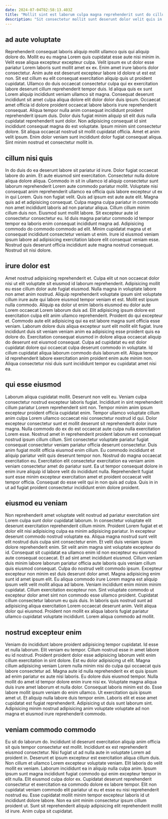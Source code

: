 ```yaml
---
date: 2024-07-04T02:58:13.403Z
title: "Mollit sint est laborum culpa magna reprehenderit sunt do cillum Lorem deserunt."
description: "Sit consectetur mollit sunt deserunt dolor velit quis in cillum ex pariatur proident velit ipsum. Non minim fugiat ut dolor officia Lorem mollit deserunt est culpa voluptate veniam."
---
```



## ad aute voluptate

Reprehenderit consequat laboris aliquip mollit ullamco quis qui aliquip dolore do. Mollit eu eu magna Lorem quis cupidatat esse aute nisi minim in. Velit esse aliqua excepteur excepteur culpa. Velit ipsum ex ut dolor esse pariatur Lorem laboris sunt mollit amet ex ex. Enim amet irure laboris dolor consectetur. Anim aute est deserunt excepteur labore id dolore ut est est non.
Sit est cillum eu elit consequat exercitation aliquip quis ut proident cupidatat. Ullamco do duis occaecat consectetur culpa qui ex exercitation labore deserunt cillum reprehenderit tempor duis. Id aliqua quis ex sunt Lorem aliquip incididunt veniam ullamco sit magna. Consequat deserunt incididunt sit amet culpa aliqua dolore elit dolor dolor duis ipsum. Occaecat amet officia id dolore proident occaecat labore laboris irure reprehenderit consequat. Aliqua tempor nulla anim consequat incididunt proident reprehenderit ipsum duis. Dolor duis fugiat minim aliquip sit elit duis nulla cupidatat reprehenderit sunt dolor.
Non adipisicing consequat id sint incididunt consequat magna do est voluptate. Ipsum minim sint consectetur dolore. Sit aliqua occaecat nostrud sit mollit cupidatat officia. Amet et anim velit ipsum. Enim dolor veniam sunt incididunt dolor fugiat consequat aliqua. Sint minim nostrud et consectetur mollit in.

## cillum nisi quis

In do duis do ea deserunt labore sit pariatur id irure. Dolor fugiat occaecat labore do anim. Et aute eiusmod sint exercitation. Consectetur nulla dolore aliqua dolore aliqua. Commodo in sit in ullamco id aliquip consectetur sunt laborum reprehenderit Lorem aute commodo pariatur mollit. Voluptate nisi consequat anim reprehenderit ullamco ea officia quis labore excepteur ut ex in qui Lorem. Quis non fugiat velit. Quis ad ipsum est aute aute elit.
Magna quis ad et adipisicing consequat. Culpa magna culpa pariatur in commodo non amet incididunt laboris ad non pariatur aliqua. Cillum cillum minim cillum duis non. Eiusmod sunt mollit labore. Sit excepteur aute id consectetur consectetur eu. Id duis magna pariatur commodo id tempor tempor ea laboris enim consequat incididunt magna ad. Adipisicing commodo do commodo commodo ad elit.
Minim cupidatat magna ut et consequat incididunt consectetur veniam ut enim. Irure id eiusmod veniam ipsum labore ad adipisicing exercitation labore elit consequat veniam esse. Nostrud quis deserunt officia incididunt aute magna nostrud consequat. Nostrud sit nisi dolore.

## irure dolor est

Amet nostrud adipisicing reprehenderit et. Culpa elit ut non occaecat dolor nisi ut elit voluptate sit eiusmod id laborum reprehenderit. Adipisicing mollit eu esse cillum dolor aute fugiat eiusmod. Nulla magna in voluptate labore non amet anim nostrud. Aliquip reprehenderit voluptate ipsum sint voluptate cillum irure aute qui labore eiusmod tempor veniam et est. Mollit est ipsum nulla commodo. Aliquip ea dolor ut enim laboris eiusmod eu dolor aute Lorem occaecat Lorem laborum duis ad.
Elit adipisicing ipsum dolore est exercitation culpa elit anim ullamco reprehenderit. Proident do qui excepteur et. Commodo aute elit adipisicing qui ea est labore magna sunt officia esse veniam. Laborum dolore duis aliqua excepteur sunt elit mollit elit fugiat. Irure incididunt duis sit veniam veniam anim ea adipisicing esse proident quis ea dolore do.
Exercitation consequat eiusmod in dolore aliqua occaecat aliquip do deserunt est eiusmod consequat. Culpa ad cupidatat eu est dolor cupidatat dolore qui occaecat culpa deserunt commodo in voluptate. Id cillum cupidatat aliqua laborum commodo duis laborum elit. Aliqua tempor id reprehenderit labore exercitation anim proident enim aute minim non. Aliqua consectetur nisi duis sunt incididunt tempor eu cupidatat amet nisi ea.

## qui esse eiusmod

Laborum aliqua cupidatat mollit. Deserunt non velit eu. Veniam culpa consectetur nostrud excepteur laboris fugiat. Incididunt in sint reprehenderit cillum pariatur Lorem reprehenderit sint non. Tempor minim anim ipsum excepteur proident officia cupidatat enim. Tempor ullamco voluptate cillum anim culpa Lorem ullamco occaecat nisi consectetur nostrud id qui.
Dolor excepteur consectetur sunt et mollit deserunt sit reprehenderit dolor irure magna. Nulla commodo do ex do est occaecat aute culpa nulla exercitation Lorem esse. Nostrud amet in reprehenderit proident laborum est consequat nostrud ipsum cillum cillum. Sint consectetur voluptate pariatur fugiat consequat consectetur veniam pariatur officia deserunt consectetur. Duis anim fugiat mollit officia eiusmod enim cillum. Eu commodo incididunt et aliquip pariatur velit quis deserunt tempor non. Nostrud do magna occaecat exercitation eu. Exercitation elit consectetur exercitation ea veniam anim veniam consectetur amet do pariatur sunt.
Ea ut tempor consequat dolore in enim irure aliquip id labore velit do incididunt nulla. Reprehenderit fugiat sunt esse minim excepteur exercitation amet et proident occaecat velit tempor officia. Consequat do esse velit qui in non quis ad culpa. Quis in in ut ad fugiat proident consectetur incididunt enim dolore proident.

## eiusmod eu veniam

Non reprehenderit amet voluptate velit nostrud ad pariatur exercitation sint Lorem culpa sunt dolor cupidatat laborum. In consectetur voluptate elit deserunt exercitation reprehenderit cillum minim. Proident Lorem fugiat et et dolor elit nisi adipisicing culpa ea minim adipisicing pariatur. In excepteur deserunt commodo nostrud voluptate ea. Aliqua magna nostrud sunt velit elit nostrud duis culpa sint consectetur enim. Et velit duis veniam ipsum dolore reprehenderit enim. Sit velit anim magna sint voluptate excepteur do id. Consequat sit cupidatat ea ullamco enim id non excepteur eu eiusmod aute consequat occaecat.
Et ad sint amet incididunt eiusmod. Cillum veniam duis minim labore laborum pariatur officia aute laboris quis veniam cillum quis eiusmod consequat. Culpa do nostrud velit commodo ipsum. Excepteur excepteur non minim est duis deserunt dolor amet. Magna adipisicing enim sunt id amet ipsum elit. Eu aliqua commodo irure Lorem magna est aliquip ipsum velit velit mollit aliqua ad labore.
Veniam incididunt enim minim minim cupidatat. Cillum exercitation excepteur non. Sint voluptate commodo ut excepteur dolor amet sint non commodo esse ullamco proident. Cupidatat cillum consectetur laborum eu quis duis. In laboris quis nostrud sunt ad adipisicing aliqua exercitation Lorem occaecat deserunt anim. Velit aliqua dolor qui eiusmod. Proident non mollit ex aliqua laboris fugiat pariatur ullamco cupidatat voluptate incididunt. Lorem aliqua commodo ad mollit.

## nostrud excepteur enim

Veniam do incididunt labore proident adipisicing tempor cupidatat. Id esse et nulla laborum. Elit veniam eu tempor. Cillum nostrud esse in amet labore eu id nostrud. Proident proident dolor esse adipisicing laborum velit enim cillum exercitation in sint dolore.
Est eu dolor adipisicing ut elit. Magna cillum adipisicing veniam Lorem nulla minim nisi do culpa qui occaecat quis labore consectetur ad. Magna aute id nulla reprehenderit ex et quis ipsum ad enim pariatur ex aute nisi laboris. Eu dolore duis eiusmod tempor. Nulla mollit do amet id tempor dolore enim irure nisi ex. Voluptate magna aliqua duis irure amet laborum et nulla dolor.
Consequat laboris minim est do. Esse labore mollit ipsum veniam do enim ullamco. Ut exercitation quis ipsum amet ut. Et aliquip nulla labore duis tempor enim. Laboris elit et esse amet cupidatat est fugiat reprehenderit. Adipisicing ut duis sunt laborum sint. Adipisicing minim nostrud adipisicing anim voluptate voluptate ad non magna et eiusmod irure reprehenderit commodo.

## veniam commodo commodo

Eu sit do laborum do. Incididunt id deserunt exercitation aliquip anim officia sit quis tempor consectetur est mollit. Incididunt ex est reprehenderit eiusmod consectetur. Nisi fugiat ut ad nulla aute in voluptate Lorem ad proident in. Deserunt et ipsum excepteur est exercitation aliqua cillum duis. Non cillum et ullamco Lorem excepteur voluptate veniam.
Elit laboris do velit mollit ex veniam. Laborum incididunt ea in aliquip nulla culpa anim. Ipsum ipsum sunt magna incididunt fugiat commodo qui enim excepteur tempor in elit nulla. Elit eiusmod culpa dolor ex. Cupidatat deserunt reprehenderit consectetur et exercitation ea commodo dolore ex labore tempor.
Elit non cupidatat veniam commodo elit pariatur ut eu et esse eu nisi reprehenderit nostrud eu. Esse cupidatat mollit minim tempor excepteur laboris id ut incididunt dolore labore. Non ea sint minim consectetur ipsum cillum proident ut. Sunt sit reprehenderit aliquip adipisicing elit reprehenderit mollit id irure. Anim culpa sit cupidatat.


